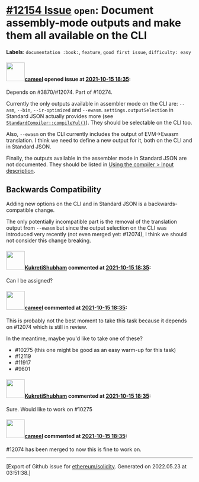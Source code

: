 # [\#12154 Issue](https://github.com/ethereum/solidity/issues/12154) `open`: Document assembly-mode outputs and make them all available on the CLI
**Labels**: `documentation :book:`, `feature`, `good first issue`, `difficulty: easy`


#### <img src="https://avatars.githubusercontent.com/u/137030?v=4" width="50">[cameel](https://github.com/cameel) opened issue at [2021-10-15 18:35](https://github.com/ethereum/solidity/issues/12154):

Depends on #3870/#12074.
Part of #10274.

Currently the only outputs available in assembler mode on the CLI are: ``--asm``, ``--bin``, ``--ir-optimized`` and ``--ewasm``. `settings.outputSelection` in Standard JSON actually provides more (see [`StandardCompiler::compileYul()`](https://github.com/ethereum/solidity/blob/1e630fc5840bb12ad9bca2dcf1f6c534c9ba8d31/libsolidity/interface/StandardCompiler.cpp#L1343-L1484)). They should be selectable on the CLI too.

Also, `--ewasm` on the CLI currently includes the output of EVM->Ewasm translation. I think we need to define a new output for it, both on the CLI and in Standard JSON.

Finally, the outputs available in the assembler mode in Standard JSON are not documented. They should be listed in [Using the compiler > Input description](https://docs.soliditylang.org/en/latest/using-the-compiler.html#input-description).

## Backwards Compatibility
Adding new options on the CLI and in Standard JSON is a backwards-compatible change.

The only potentially incompatible part is the removal of the translation output from `--ewasm` but since the output selection on the CLI  was introduced very recently (not even merged yet: #12074), I think we should not consider this change breaking.

#### <img src="https://avatars.githubusercontent.com/u/57281769?u=58feccc0d0d5343c17f0e06c89095a343b9f67fb&v=4" width="50">[KukretiShubham](https://github.com/KukretiShubham) commented at [2021-10-15 18:35](https://github.com/ethereum/solidity/issues/12154#issuecomment-955703515):

Can I be assigned?

#### <img src="https://avatars.githubusercontent.com/u/137030?v=4" width="50">[cameel](https://github.com/cameel) commented at [2021-10-15 18:35](https://github.com/ethereum/solidity/issues/12154#issuecomment-955706517):

This is probably not the best moment to take this task because it depends on #12074 which is still in review.

In the meantime, maybe you'd like to take one of these?
- #10275 (this one might be good as an easy warm-up for this task)
- #12119
- #11917
- #9601

#### <img src="https://avatars.githubusercontent.com/u/57281769?u=58feccc0d0d5343c17f0e06c89095a343b9f67fb&v=4" width="50">[KukretiShubham](https://github.com/KukretiShubham) commented at [2021-10-15 18:35](https://github.com/ethereum/solidity/issues/12154#issuecomment-955712089):

Sure. Would like to work on #10275

#### <img src="https://avatars.githubusercontent.com/u/137030?v=4" width="50">[cameel](https://github.com/cameel) commented at [2021-10-15 18:35](https://github.com/ethereum/solidity/issues/12154#issuecomment-963387252):

#12074 has been merged to now this is fine to work on.


-------------------------------------------------------------------------------



[Export of Github issue for [ethereum/solidity](https://github.com/ethereum/solidity). Generated on 2022.05.23 at 03:51:38.]
